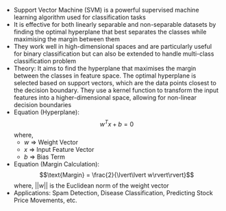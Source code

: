 - Support Vector Machine (SVM) is a powerful supervised machine learning algorithm used for classification tasks
- It is effective for both linearly separable and non-separable datasets by finding the optimal hyperplane that best separates the classes while maximising the margin between them
- They work well in high-dimensional spaces and are particularly useful for binary classification but can also be extended to handle multi-class classification problem
- Theory: It aims to find the hyperplane that maximises the margin between the classes in feature space. The optimal hyperplane is selected based on support vectors, which are the data points closest to the decision boundary. They use a kernel function to transform the input features into a higher-dimensional space, allowing for non-linear decision boundaries
- Equation (Hyperplane): $$w^Tx + b = 0$$ where,
	- $w$ => Weight Vector
	- $x$ => Input Feature Vector
	- $b$ => Bias Term
- Equation (Margin Calculation): $$\text{Margin} = \frac{2}{\lvert\lvert w\rvert\rvert}$$ where, $\lvert\lvert w\rvert\rvert$ is the Euclidean norm of the weight vector
- Applications: Spam Detection, Disease Classification, Predicting Stock Price Movements, etc.
